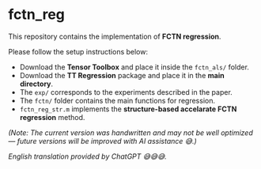 # fctn_reg
This repository contains the implementation of **FCTN regression**.

Please follow the setup instructions below:

- Download the **Tensor Toolbox** and place it inside the `fctn_als/` folder.  
- Download the **TT Regression** package and place it in the **main directory**.  
- The `exp/` corresponds to the experiments described in the paper.  
- The `fctn/` folder contains the main functions for regression.  
- `fctn_reg_str.m` implements the **structure-based accelarate FCTN regression** method.

*(Note: The current version was handwritten and may not be well optimized — future versions will be improved with AI assistance 😅.)*

_English translation provided by ChatGPT 😅😅😅._

